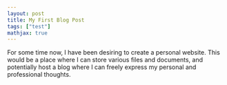 ```yaml
---
layout: post
title: My First Blog Post
tags: ["test"]
mathjax: true
---
```


For some time now, I have been desiring to create a personal website. This would be a place where I can store various files and documents, and potentially host a blog where I can freely express my personal and professional thoughts.